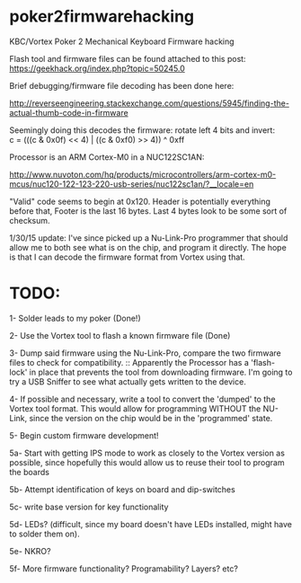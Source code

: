 poker2firmwarehacking
=====================
KBC/Vortex Poker 2 Mechanical Keyboard Firmware hacking

Flash tool and firmware files can be found attached to this post: https://geekhack.org/index.php?topic=50245.0

Brief debugging/firmware file decoding has been done here: 

http://reverseengineering.stackexchange.com/questions/5945/finding-the-actual-thumb-code-in-firmware

Seemingly doing this decodes the firmware:
rotate left 4 bits and invert:  
c = (((c & 0x0f) << 4) | ((c & 0xf0) >> 4)) ^ 0xff

Processor is an ARM Cortex-M0 in a NUC122SC1AN:

http://www.nuvoton.com/hq/products/microcontrollers/arm-cortex-m0-mcus/nuc120-122-123-220-usb-series/nuc122sc1an/?__locale=en

"Valid" code seems to begin at 0x120.  Header is potentially everything before that, Footer is the last 16 bytes.  Last 4 bytes look to be some sort of checksum.

1/30/15 update:
I've since picked up a Nu-Link-Pro programmer that should allow me to both see what is on the chip, and program it directly.  The hope is that I can decode the firmware format from Vortex using that.

TODO:
=====
1- Solder leads to my poker (Done!)

2- Use the Vortex tool to flash a known firmware file (Done)

3- Dump said firmware using the Nu-Link-Pro, compare the two firmware files to check for compatibility.  :: Apparently the Processor has a 'flash-lock' in place that prevents the tool from downloading firmware.  I'm going to try a USB Sniffer to see what actually gets written to the device.

4- If possible and necessary, write a tool to convert the 'dumped' to the Vortex tool format.  This would allow for programming WITHOUT the NU-Link, since the version on the chip would be in the 'programmed' state.

5- Begin custom firmware development!

5a- Start with getting IPS mode to work as closely to the Vortex version as possible, since hopefully this would allow us to reuse their tool to program the boards

5b- Attempt identification of keys on board and dip-switches

5c- write base version for key functionality

5d- LEDs? (difficult, since my board doesn't have LEDs installed, might have to solder them on).

5e- NKRO?

5f- More firmware functionality?  Programability?  Layers? etc?
